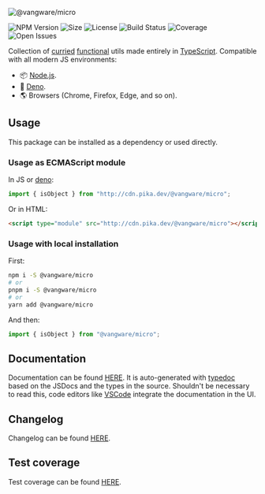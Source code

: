 ![@vangware/micro](https://i.imgur.com/nGVEORZ.png)

![NPM Version](https://img.shields.io/npm/v/@vangware/micro.svg?style=flat-square)
![Size](https://img.shields.io/bundlephobia/minzip/@vangware/micro?label=size&style=flat-square)
![License](https://img.shields.io/npm/l/@vangware/micro?style=flat-square)
![Build Status](https://img.shields.io/travis/vangware/micro.svg?style=flat-square)
![Coverage](https://img.shields.io/coveralls/github/vangware/micro?style=flat-square)
![Open Issues](https://img.shields.io/github/issues/vangware/micro?style=flat-square)

Collection of [curried](https://en.wikipedia.org/wiki/Currying) [functional](https://en.wikipedia.org/wiki/Functional_programming) utils made entirely in [TypeScript](http://typescriptlang.org/). Compatible with all modern JS environments:
- 📦 [Node.js](https://nodejs.org/).
- 🦕 [Deno](https://deno.land/).
- 🌎 Browsers (Chrome, Firefox, Edge, and so on).

## Usage

This package can be installed as a dependency or used directly.

### Usage as ECMAScript module

In JS or [deno](https://deno.land/):

```js
import { isObject } from "http://cdn.pika.dev/@vangware/micro";
```

Or in HTML:

```html
<script type="module" src="http://cdn.pika.dev/@vangware/micro"></script>
```

### Usage with local installation

First:

```bash
npm i -S @vangware/micro
# or
pnpm i -S @vangware/micro
# or
yarn add @vangware/micro
```

And then:

```js
import { isObject } from "@vangware/micro";
```

## Documentation

Documentation can be found [HERE](https://micro.vangware.com). It is auto-generated with [typedoc](https://typedoc.org/) based on the JSDocs and the types in the source. Shouldn't be necessary to read this, code editors like [VSCode](https://code.visualstudio.com/) integrate the documentation in the UI.

## Changelog

Changelog can be found [HERE](https://github.com/vangware/micro/blob/master/CHANGELOG.md).

## Test coverage

Test coverage can be found [HERE](https://coveralls.io/github/vangware/micro).
